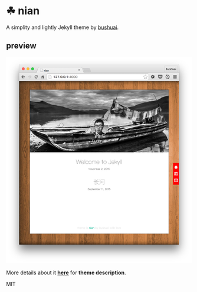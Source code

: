 # ☘ nian
A simplity and lightly Jekyll theme by [bushuai](http://bushuai.github.io).

##  preview
![image](assets/sample.png)

More details about it [**here**](http://bushuai.github.io/posts/theme-nian/) for **theme description**.

MIT
